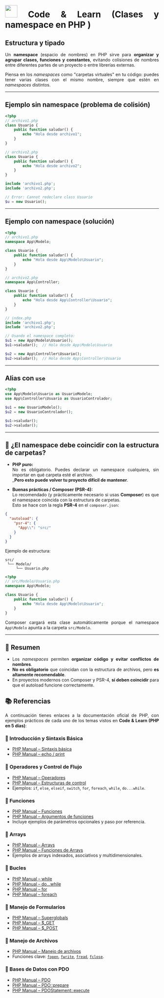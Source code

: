 <div align="justify">

# <img src="../../images/coding-book.png" width="40"> Code & Learn (Clases y namespace en PHP )

## Estructura y tipado

Un **namespace** (espacio de nombres) en PHP sirve para **organizar y agrupar clases, funciones y constantes**, evitando colisiones de nombres entre diferentes partes de un proyecto o entre librerías externas.

Piensa en los *namespaces* como "carpetas virtuales" en tu código: puedes tener varias clases con el mismo nombre, siempre que estén en *namespaces* distintos.

---

## Ejemplo sin namespace (problema de colisión)

```php
<?php
// archivo1.php
class Usuario {
    public function saludar() {
        echo "Hola desde archivo1";
    }
}

// archivo2.php
class Usuario {
    public function saludar() {
        echo "Hola desde archivo2";
    }
}

include 'archivo1.php';
include 'archivo2.php';

// Error: Cannot redeclare class Usuario
$u = new Usuario();
```
---

## Ejemplo con namespace (solución)

```php
<?php
// archivo1.php
namespace App\Modelo;

class Usuario {
    public function saludar() {
        echo "Hola desde App\Modelo\Usuario";
    }
}

// archivo2.php
namespace App\Controller;

class Usuario {
    public function saludar() {
        echo "Hola desde App\Controller\Usuario";
    }
}

// index.php
include 'archivo1.php';
include 'archivo2.php';

// Usando el namespace completo:
$u1 = new App\Modelo\Usuario();
$u1->saludar();  // Hola desde App\Modelo\Usuario

$u2 = new App\Controller\Usuario();
$u2->saludar();  // Hola desde App\Controller\Usuario
```
---

## Alias con `use`

```php
<?php
use App\Modelo\Usuario as UsuarioModelo;
use App\Controller\Usuario as UsuarioControlador;

$u1 = new UsuarioModelo();
$u2 = new UsuarioControlador();

$u1->saludar();
$u2->saludar();
```

---

## 📂 ¿El namespace debe coincidir con la estructura de carpetas?

- **PHP puro:**  
  No es obligatorio. Puedes declarar un namespace cualquiera, sin importar en qué carpeta esté el archivo.  
  ___Pero esto puede volver tu proyecto difícil de mantener__.

- **Buenas prácticas / Composer (PSR-4):**  
  Lo recomendado (y prácticamente necesario si usas **Composer**) es que el namespace coincida con la estructura de carpetas.  
  Esto se hace con la regla **PSR-4** en el `composer.json`:

```json
{
  "autoload": {
    "psr-4": {
      "App\\": "src/"
    }
  }
}
```

Ejemplo de estructura:

```code
src/
 └── Modelo/
     └── Usuario.php
```

```php
<?php
// src/Modelo/Usuario.php
namespace App\Modelo;

class Usuario {
    public function saludar() {
        echo "Hola desde App\Modelo\Usuario";
    }
}
```

Composer cargará esta clase automáticamente porque el namespace `App\Modelo` apunta a la carpeta `src/Modelo`.

---

## 📝 Resumen

- Los *namespaces* permiten **organizar código y evitar conflictos de nombres**.  
- **No es obligatorio** que coincidan con la estructura de archivos, pero **es altamente recomendable**.  
- En proyectos modernos con Composer y PSR-4, **sí deben coincidir** para que el autoload funcione correctamente.  

## 📚 Referencias

A continuación tienes enlaces a la documentación oficial de PHP, con ejemplos prácticos de cada uno de los temas vistos en **Code & Learn (PHP en 5 días)**:

### 🔹 Introducción y Sintaxis Básica

- [PHP Manual – Sintaxis básica](https://www.php.net/manual/es/language.basic-syntax.php)
- [PHP Manual – echo / print](https://www.php.net/manual/es/function.echo.php)

### 🔹 Operadores y Control de Flujo

- [PHP Manual – Operadores](https://www.php.net/manual/es/language.operators.php)  
- [PHP Manual – Estructuras de control](https://www.php.net/manual/es/language.control-structures.php)  
- Ejemplos: `if`, `else`, `elseif`, `switch`, `for`, `foreach`, `while`, `do...while`.

### 🔹 Funciones

- [PHP Manual – Funciones](https://www.php.net/manual/es/language.functions.php)  
- [PHP Manual – Argumentos de funciones](https://www.php.net/manual/es/functions.arguments.php)  
- Incluye ejemplos de parámetros opcionales y paso por referencia.

### 🔹 Arrays

- [PHP Manual – Arrays](https://www.php.net/manual/es/language.types.array.php)  
- [PHP Manual – Funciones de Arrays](https://www.php.net/manual/es/ref.array.php)  
- Ejemplos de arrays indexados, asociativos y multidimensionales.

### 🔹 Bucles

- [PHP Manual – while](https://www.php.net/manual/es/control-structures.while.php)  
- [PHP Manual – do...while](https://www.php.net/manual/es/control-structures.do.while.php)  
- [PHP Manual – for](https://www.php.net/manual/es/control-structures.for.php)  
- [PHP Manual – foreach](https://www.php.net/manual/es/control-structures.foreach.php)  

### 🔹 Manejo de Formularios

- [PHP Manual – Superglobals](https://www.php.net/manual/es/language.variables.superglobals.php)  
- [PHP Manual – $_GET](https://www.php.net/manual/es/reserved.variables.get.php)  
- [PHP Manual – $_POST](https://www.php.net/manual/es/reserved.variables.post.php)  

### 🔹 Manejo de Archivos

- [PHP Manual – Manejo de archivos](https://www.php.net/manual/es/book.filesystem.php)  
- Funciones clave: [`fopen`](https://www.php.net/manual/es/function.fopen.php), [`fwrite`](https://www.php.net/manual/es/function.fwrite.php), [`fread`](https://www.php.net/manual/es/function.fread.php), [`fclose`](https://www.php.net/manual/es/function.fclose.php).  

### 🔹 Bases de Datos con PDO

- [PHP Manual – PDO](https://www.php.net/manual/es/book.pdo.php)  
- [PHP Manual – PDO::prepare](https://www.php.net/manual/es/pdo.prepare.php)  
- [PHP Manual – PDOStatement::execute](https://www.php.net/manual/es/pdostatement.execute.php)  

</div>